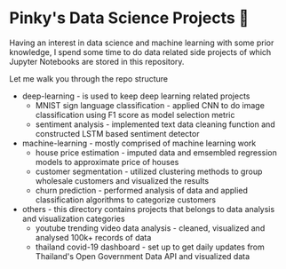 # Pinky's Data Science Projects :seedling:

Having an interest in data science and machine learning with some prior knowledge, I spend some time to do data related side projects of which Jupyter Notebooks 
are stored in this repository.

Let me walk you through the repo structure

* deep-learning - is used to keep deep learning related projects
  * MNIST sign language classification - applied CNN to do image classification using F1 score as model selection metric
  * sentiment analysis - implemented text data cleaning function and constructed LSTM based sentiment detector
* machine-learning - mostly comprised of machine learning work
  * house price estimation - imputed data and emsembled regression models to approximate price of houses
  * customer segmentation - utilized clustering methods to group wholesale customers and visualized the results
  * churn prediction - performed analysis of data and applied classification algorithms to categorize customers
* others - this directory contains projects that belongs to data analysis and visualization categories
  * youtube trending video data analysis - cleaned, visualized and analysed 100k+ records of data
  * thailand covid-19 dashboard - set up to get daily updates from Thailand's Open Government Data API and visualized data

